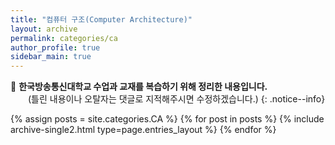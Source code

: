 ```yaml
---
title: "컴퓨터 구조(Computer Architecture)"
layout: archive
permalink: categories/ca
author_profile: true
sidebar_main: true
---
```


📝 **한국방송통신대학교 수업과 교재를 복습하기 위해 정리한 내용입니다.**
<br>
　　(틀린 내용이나 오탈자는 댓글로 지적해주시면 수정하겠습니다.)
{: .notice--info}

{% assign posts = site.categories.CA %}
{% for post in posts %} {% include archive-single2.html type=page.entries_layout %} {% endfor %}